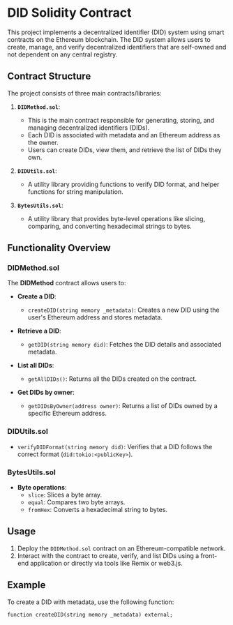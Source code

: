 # DID Solidity Contract

This project implements a decentralized identifier (DID) system using smart contracts on the Ethereum blockchain. The DID system allows users to create, manage, and verify decentralized identifiers that are self-owned and not dependent on any central registry.

## Contract Structure

The project consists of three main contracts/libraries:

1. **`DIDMethod.sol`**:
    - This is the main contract responsible for generating, storing, and managing decentralized identifiers (DIDs).
    - Each DID is associated with metadata and an Ethereum address as the owner.
    - Users can create DIDs, view them, and retrieve the list of DIDs they own.

2. **`DIDUtils.sol`**:
    - A utility library providing functions to verify DID format, and helper functions for string manipulation.

3. **`BytesUtils.sol`**:
    - A utility library that provides byte-level operations like slicing, comparing, and converting hexadecimal strings to bytes.

## Functionality Overview

### DIDMethod.sol

The **DIDMethod** contract allows users to:

- **Create a DID**:
    - `createDID(string memory _metadata)`: Creates a new DID using the user's Ethereum address and stores metadata.
    
- **Retrieve a DID**:
    - `getDID(string memory did)`: Fetches the DID details and associated metadata.
    
- **List all DIDs**:
    - `getAllDIDs()`: Returns all the DIDs created on the contract.

- **Get DIDs by owner**:
    - `getDIDsByOwner(address owner)`: Returns a list of DIDs owned by a specific Ethereum address.

### DIDUtils.sol

- `verifyDIDFormat(string memory did)`: Verifies that a DID follows the correct format (`did:tokio:<publicKey>`).

### BytesUtils.sol

- **Byte operations**:
    - `slice`: Slices a byte array.
    - `equal`: Compares two byte arrays.
    - `fromHex`: Converts a hexadecimal string to bytes.

## Usage

1. Deploy the `DIDMethod.sol` contract on an Ethereum-compatible network.
2. Interact with the contract to create, verify, and list DIDs using a front-end application or directly via tools like Remix or web3.js.

## Example

To create a DID with metadata, use the following function:

```solidity
function createDID(string memory _metadata) external;

